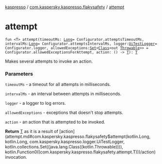 [kaspresso](../index.md) / [com.kaspersky.kaspresso.flakysafety](index.md) / [attempt](./attempt.md)

# attempt

`fun <T> attempt(timeoutMs: `[`Long`](https://kotlinlang.org/api/latest/jvm/stdlib/kotlin/-long/index.html)` = Configurator.attemptsTimeoutMs, intervalMs: `[`Long`](https://kotlinlang.org/api/latest/jvm/stdlib/kotlin/-long/index.html)` = Configurator.attemptsIntervalMs, logger: `[`UiTestLogger`](../com.kaspersky.kaspresso.logger/-ui-test-logger/index.md)` = Configurator.logger, allowedExceptions: `[`Set`](https://kotlinlang.org/api/latest/jvm/stdlib/kotlin.collections/-set/index.html)`<`[`Class`](https://developer.android.com/reference/java/lang/Class.html)`<out `[`Throwable`](https://kotlinlang.org/api/latest/jvm/stdlib/kotlin/-throwable/index.html)`>> = Configurator.allowedExceptionsForAttempt, action: () -> `[`T`](attempt.md#T)`): `[`T`](attempt.md#T)

Makes several attempts to invoke an action.

### Parameters

`timeoutMs` - a timeout for all attempts in milliseconds.

`intervalMs` - an interval between attempts in milliseconds.

`logger` - a logger to log errors.

`allowedExceptions` - exceptions that doesn't stop attempts.

`action` - an action that is attempted to be invoked.

**Return**
[T](attempt.md#T) as it is a result of [action](attempt.md#com.kaspersky.kaspresso.flakysafety$attempt(kotlin.Long, kotlin.Long, com.kaspersky.kaspresso.logger.UiTestLogger, kotlin.collections.Set((java.lang.Class((kotlin.Throwable)))), kotlin.Function0((com.kaspersky.kaspresso.flakysafety.attempt.T)))/action) invocation.

